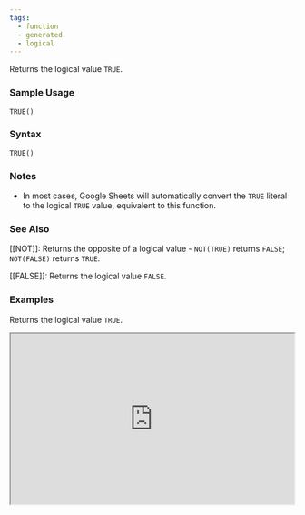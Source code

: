 ```yaml
---
tags:
  - function
  - generated
  - logical
---
```


Returns the logical value `TRUE`.

### Sample Usage

`TRUE()`

### Syntax

`TRUE()`

### Notes

* In most cases, Google Sheets will automatically convert the `TRUE` literal to the logical `TRUE` value, equivalent to this function.

### See Also

[[NOT]]: Returns the opposite of a logical value - `NOT(TRUE)` returns `FALSE`; `NOT(FALSE)` returns `TRUE`.

[[FALSE]]: Returns the logical value `FALSE`.

### Examples

Returns the logical value `TRUE`.

<iframe height="300" src="https://docs.google.com/spreadsheet/pub?key=0As3tAuweYU9QdFB6aUpRQWhpV2dBV1dPUnowZ2djVnc&amp;single=true&amp;gid=0&amp;output=html&amp;widget=true" width="500"></iframe>